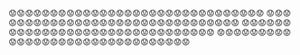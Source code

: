 😟😟😟😟😟😟😟😟😟😟😟😟😟😟😟😟😟😟😟😟😟😟😟😟😟😟😟😟😟😟😟
😟😟😟😟😟😟😟😟😟😟😟😟😟😟😟😟😟😟😟😟😟😟😟😟😟😟😟😟😟😟😟
😟😟😟😟😟😟😟😟😟😟😟😟😟😟😟😟😟😟😟😟😟😟😟😟😟😟😟😟😟😟😟
😟😟😟😟😟😟😟😟😟😟😟😟😟😟😟😟😟😟😟😟😟😟😟😟😟😟😟😟😟😟😟
